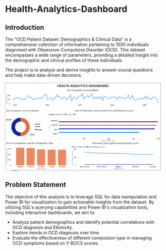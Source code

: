 # Health-Analytics-Dashboard
## Introduction
The "OCD Patient Dataset: Demographics & Clinical Data" is a comprehensive collection of information pertaining to 1500 individuals diagnosed with Obsessive-Compulsive Disorder (OCD). This dataset encompasses a wide range of parameters, providing a detailed insight into the demographic and clinical profiles of these individuals.

The project is to analyze and derive insights to answer crucial questions and help make data-driven decisions.

![](https://github.com/VyonaMukhwana/Health-Analytics-Dashboard/blob/main/Health%20Analytics%20Dashboard.PNG)

## Problem Statement
The objective of this analysis is to leverage SQL for data manipulation and Power BI for visualization to gain actionable insights from the dataset. By utilizing SQL's querying capabilities and Power BI's visualization tools, including interactive dashboards, we aim to:

- Analyze patient demographics and identify potential correlations with OCD diagnosis and Ethinicity.
- Explore trends in OCD diagnosis over time.
- Evaluate the effectiveness of different compulsion type in managing OCD symptoms based on Y-BOCS scores.

